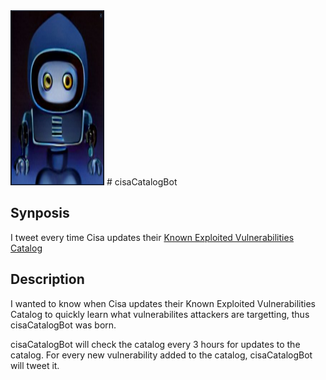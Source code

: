 <img src="https://raw.githubusercontent.com/adamcysec/cisaCatalogBot/main/pics/hacker_bot_3.png" width="150" height="280">
# cisaCatalogBot

## Synposis
I tweet every time Cisa updates their [Known Exploited Vulnerabilities Catalog](https://www.cisa.gov/known-exploited-vulnerabilities-catalog) 

## Description
I wanted to know when Cisa updates their Known Exploited Vulnerabilities Catalog to quickly learn what vulnerabilites attackers are targetting, thus cisaCatalogBot was born.

cisaCatalogBot will check the catalog every 3 hours for updates to the catalog. For every new vulnerability added to the catalog, cisaCatalogBot will tweet it. 
